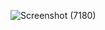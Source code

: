 ![Screenshot (7180)](https://github.com/user-attachments/assets/0521ce56-3118-49a5-b482-3693f85b268b)
